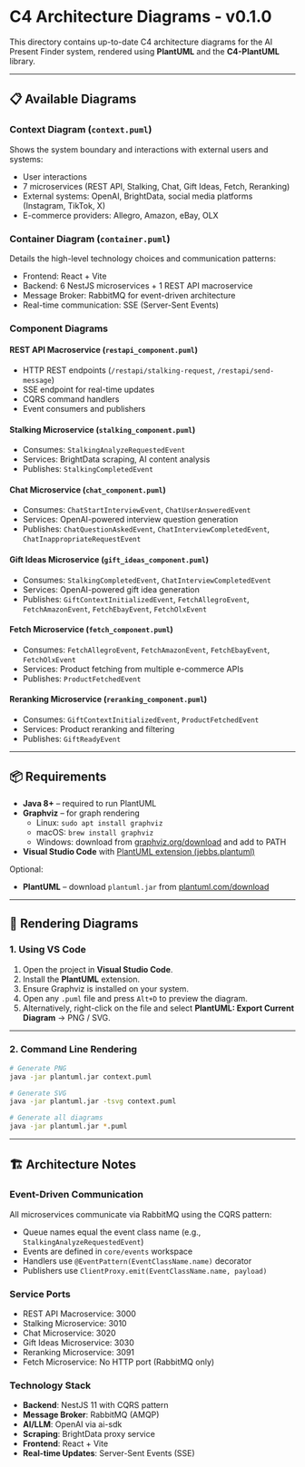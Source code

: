 # C4 Architecture Diagrams - v0.1.0

This directory contains up-to-date C4 architecture diagrams for the AI Present Finder system, rendered using **PlantUML** and the **C4-PlantUML** library.

---

## 📋 Available Diagrams

### Context Diagram (`context.puml`)
Shows the system boundary and interactions with external users and systems:
- User interactions
- 7 microservices (REST API, Stalking, Chat, Gift Ideas, Fetch, Reranking)
- External systems: OpenAI, BrightData, social media platforms (Instagram, TikTok, X)
- E-commerce providers: Allegro, Amazon, eBay, OLX

### Container Diagram (`container.puml`)
Details the high-level technology choices and communication patterns:
- Frontend: React + Vite
- Backend: 6 NestJS microservices + 1 REST API macroservice
- Message Broker: RabbitMQ for event-driven architecture
- Real-time communication: SSE (Server-Sent Events)

### Component Diagrams

#### REST API Macroservice (`restapi_component.puml`)
- HTTP REST endpoints (`/restapi/stalking-request`, `/restapi/send-message`)
- SSE endpoint for real-time updates
- CQRS command handlers
- Event consumers and publishers

#### Stalking Microservice (`stalking_component.puml`)
- Consumes: `StalkingAnalyzeRequestedEvent`
- Services: BrightData scraping, AI content analysis
- Publishes: `StalkingCompletedEvent`

#### Chat Microservice (`chat_component.puml`)
- Consumes: `ChatStartInterviewEvent`, `ChatUserAnsweredEvent`
- Services: OpenAI-powered interview question generation
- Publishes: `ChatQuestionAskedEvent`, `ChatInterviewCompletedEvent`, `ChatInappropriateRequestEvent`

#### Gift Ideas Microservice (`gift_ideas_component.puml`)
- Consumes: `StalkingCompletedEvent`, `ChatInterviewCompletedEvent`
- Services: OpenAI-powered gift idea generation
- Publishes: `GiftContextInitializedEvent`, `FetchAllegroEvent`, `FetchAmazonEvent`, `FetchEbayEvent`, `FetchOlxEvent`

#### Fetch Microservice (`fetch_component.puml`)
- Consumes: `FetchAllegroEvent`, `FetchAmazonEvent`, `FetchEbayEvent`, `FetchOlxEvent`
- Services: Product fetching from multiple e-commerce APIs
- Publishes: `ProductFetchedEvent`

#### Reranking Microservice (`reranking_component.puml`)
- Consumes: `GiftContextInitializedEvent`, `ProductFetchedEvent`
- Services: Product reranking and filtering
- Publishes: `GiftReadyEvent`

---

## 📦 Requirements

- **Java 8+** – required to run PlantUML
- **Graphviz** – for graph rendering
  - Linux: `sudo apt install graphviz`
  - macOS: `brew install graphviz`
  - Windows: download from [graphviz.org/download](https://graphviz.org/download/) and add to PATH
- **Visual Studio Code** with [PlantUML extension (jebbs.plantuml)](https://marketplace.visualstudio.com/items?itemName=jebbs.plantuml)

Optional:

- **PlantUML** – download `plantuml.jar` from [plantuml.com/download](https://plantuml.com/download)

---

## 🚀 Rendering Diagrams

### 1. Using VS Code

1. Open the project in **Visual Studio Code**.
2. Install the **PlantUML** extension.
3. Ensure Graphviz is installed on your system.
4. Open any `.puml` file and press `Alt+D` to preview the diagram.
5. Alternatively, right-click on the file and select **PlantUML: Export Current Diagram** → PNG / SVG.

---

### 2. Command Line Rendering

```bash
# Generate PNG
java -jar plantuml.jar context.puml

# Generate SVG
java -jar plantuml.jar -tsvg context.puml

# Generate all diagrams
java -jar plantuml.jar *.puml
```

---

## 🏗️ Architecture Notes

### Event-Driven Communication
All microservices communicate via RabbitMQ using the CQRS pattern:
- Queue names equal the event class name (e.g., `StalkingAnalyzeRequestedEvent`)
- Events are defined in `core/events` workspace
- Handlers use `@EventPattern(EventClassName.name)` decorator
- Publishers use `ClientProxy.emit(EventClassName.name, payload)`

### Service Ports
- REST API Macroservice: 3000
- Stalking Microservice: 3010
- Chat Microservice: 3020
- Gift Ideas Microservice: 3030
- Reranking Microservice: 3091
- Fetch Microservice: No HTTP port (RabbitMQ only)

### Technology Stack
- **Backend**: NestJS 11 with CQRS pattern
- **Message Broker**: RabbitMQ (AMQP)
- **AI/LLM**: OpenAI via ai-sdk
- **Scraping**: BrightData proxy service
- **Frontend**: React + Vite
- **Real-time Updates**: Server-Sent Events (SSE)
